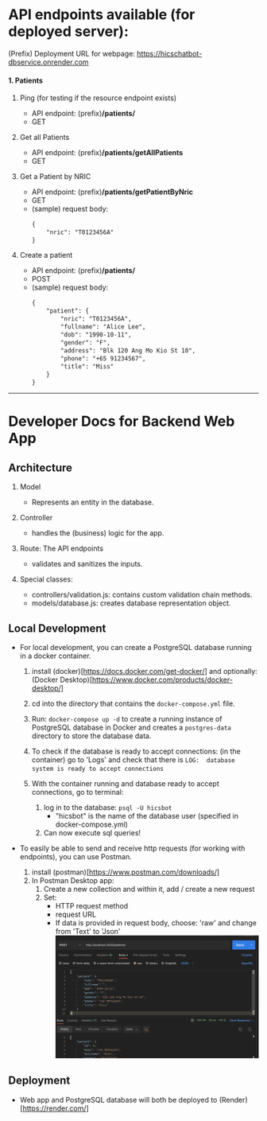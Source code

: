 # API endpoints available (for deployed server):
(Prefix) Deployment URL for webpage: https://hicschatbot-dbservice.onrender.com

#### 1. Patients

1. Ping (for testing if the resource endpoint exists)
    * API endpoint: (prefix)**/patients/**
    * GET

1. Get all Patients
    * API endpoint: (prefix)**/patients/getAllPatients**
    * GET

1. Get a Patient by NRIC
    * API endpoint: (prefix)**/patients/getPatientByNric**
    * GET
    * (sample) request body: 
        ```
        {
            "nric": "T0123456A"
        }
        ```

1. Create a patient
    * API endpoint: (prefix)**/patients/**
    * POST
    * (sample) request body:
        ```
        {
            "patient": {
                "nric": "T0123456A",
                "fullname": "Alice Lee",
                "dob": "1990-10-11",
                "gender": "F",
                "address": "Blk 120 Ang Mo Kio St 10",
                "phone": "+65 91234567",
                "title": "Miss"
            }
        }
        ```

---
# Developer Docs for Backend Web App

## Architecture
1. Model 
    * Represents an entity in the database.
1. Controller
    * handles the (business) logic for the app.
1. Route: The API endpoints
    * validates and sanitizes the inputs.

1. Special classes:
    * controllers/validation.js: contains custom validation chain methods.
    * models/database.js: creates database representation object.

## Local Development
* For local development, you can create a PostgreSQL database running in a docker container. 
    1. install (docker)[https://docs.docker.com/get-docker/] and optionally: (Docker Desktop)[https://www.docker.com/products/docker-desktop/]
    1. cd into the directory that contains the `docker-compose.yml` file.
    1. Run: `docker-compose up -d` to create a running instance of PostgreSQL database in Docker and creates a `postgres-data` directory to store the database data.

    1. To check if the database is ready to accept connections: (in the container) go to 'Logs' and check that there is `LOG:  database system is ready to accept connections`
    1. With the container running and database ready to accept connections, go to terminal:
        1. log in to the database: `psql -U hicsbot`
            * "hicsbot" is the name of the database user (specified in docker-compose.yml)
        1. Can now execute sql queries!

* To easily be able to send and receive http requests (for working with endpoints), you can use Postman.
    1. install (postman)[https://www.postman.com/downloads/]
    1. In Postman Desktop app:
        1. Create a new collection and within it, add / create a new request
        1. Set:
            * HTTP request method
            * request URL
            * If data is provided in request body, choose: 'raw' and change from 'Text' to 'Json'
    ![Example of POST request in Postman](./public/images/example_postmanReq.png)

## Deployment
* Web app and PostgreSQL database will both be deployed to (Render)[https://render.com/]
